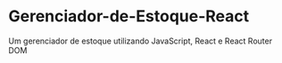 # Gerenciador-de-Estoque-React
Um gerenciador de estoque utilizando JavaScript, React e React Router DOM
